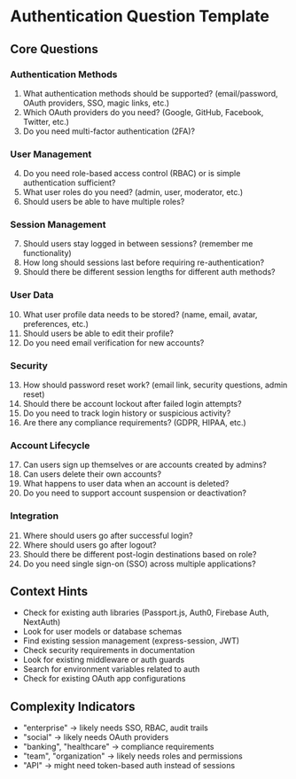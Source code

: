 # Authentication Question Template

## Core Questions

### Authentication Methods
1. What authentication methods should be supported? (email/password, OAuth providers, SSO, magic links, etc.)
2. Which OAuth providers do you need? (Google, GitHub, Facebook, Twitter, etc.)
3. Do you need multi-factor authentication (2FA)?

### User Management
4. Do you need role-based access control (RBAC) or is simple authentication sufficient?
5. What user roles do you need? (admin, user, moderator, etc.)
6. Should users be able to have multiple roles?

### Session Management
7. Should users stay logged in between sessions? (remember me functionality)
8. How long should sessions last before requiring re-authentication?
9. Should there be different session lengths for different auth methods?

### User Data
10. What user profile data needs to be stored? (name, email, avatar, preferences, etc.)
11. Should users be able to edit their profile?
12. Do you need email verification for new accounts?

### Security
13. How should password reset work? (email link, security questions, admin reset)
14. Should there be account lockout after failed login attempts?
15. Do you need to track login history or suspicious activity?
16. Are there any compliance requirements? (GDPR, HIPAA, etc.)

### Account Lifecycle
17. Can users sign up themselves or are accounts created by admins?
18. Can users delete their own accounts?
19. What happens to user data when an account is deleted?
20. Do you need to support account suspension or deactivation?

### Integration
21. Where should users go after successful login?
22. Where should users go after logout?
23. Should there be different post-login destinations based on role?
24. Do you need single sign-on (SSO) across multiple applications?

## Context Hints
- Check for existing auth libraries (Passport.js, Auth0, Firebase Auth, NextAuth)
- Look for user models or database schemas
- Find existing session management (express-session, JWT)
- Check security requirements in documentation
- Look for existing middleware or auth guards
- Search for environment variables related to auth
- Check for existing OAuth app configurations

## Complexity Indicators
- "enterprise" → likely needs SSO, RBAC, audit trails
- "social" → likely needs OAuth providers
- "banking", "healthcare" → compliance requirements
- "team", "organization" → likely needs roles and permissions
- "API" → might need token-based auth instead of sessions